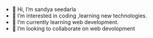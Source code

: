 - 👋 Hi, I’m sandya seedarla
- 👀 I’m interested in coding ,learning new technologies.
- 🌱 I’m currently learning web development.
- 💞️ I’m looking to collaborate on web devolopment


<!---
sandy2568/sandy2568 is a ✨ special ✨ repository because its `README.md` (this file) appears on your GitHub profile.
You can click the Preview link to take a look at your changes.
--->
